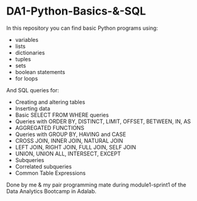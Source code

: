 # DA1-Python-Basics-&-SQL

In this repository you can find basic Python programs using:
- variables
- lists
- dictionaries
- tuples
- sets
- boolean statements
- for loops

And SQL queries for:
- Creating and altering tables
- Inserting data
- Basic SELECT FROM WHERE queries
- Queries with ORDER BY, DISTINCT, LIMIT, OFFSET, BETWEEN, IN, AS
- AGGREGATED FUNCTIONS
- Queries with GROUP BY, HAVING and CASE
- CROSS JOIN, INNER JOIN, NATURAL JOIN
- LEFT JOIN, RIGHT JOIN, FULL JOIN, SELF JOIN
- UNION, UNION ALL, INTERSECT, EXCEPT
- Subqueries
- Correlated subqueries
- Common Table Expressions

Done by me & my pair programming mate during module1-sprint1 of the Data Analytics Bootcamp in Adalab.
